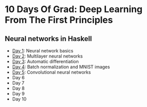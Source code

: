 # 10 Days Of Grad: Deep Learning From The First Principles

## Neural networks in Haskell

* [Day 1](day1/): Neural network basics
* [Day 2](day2/): Multilayer neural networks
* [Day 3](day3/): Automatic differentiation
* [Day 4](day4/): Batch normalization and MNIST images
* [Day 5](day5/): Convolutional neural networks
* Day 6
* Day 7
* Day 8
* Day 9
* Day 10
